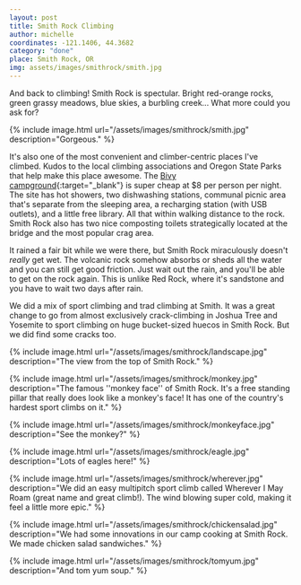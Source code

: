 ```yaml
---
layout: post
title: Smith Rock Climbing
author: michelle
coordinates: -121.1406, 44.3682
category: "done"
place: Smith Rock, OR
img: assets/images/smithrock/smith.jpg
---
```


And back to climbing! Smith Rock is spectular. Bright red-orange rocks, green grassy meadows, blue skies, a burbling creek... What more could you ask for?

{% include image.html url="/assets/images/smithrock/smith.jpg" description="Gorgeous." %}

It's also one of the most convenient and climber-centric places I've climbed. Kudos to the local climbing associations and Oregon State Parks that help make this place awesome. The [Bivy campground](https://smithrock.com/campground-bivy){:target="_blank"} is super cheap at $8 per person per night. The site has hot showers, two dishwashing stations, communal picnic area that's separate from the sleeping area, a recharging station (with USB outlets), and a little free library. All that within walking distance to the rock. Smith Rock also has two nice composting toilets strategically located at the bridge and the most popular crag area.

It rained a fair bit while we were there, but Smith Rock miraculously doesn't _really_ get wet. The volcanic rock somehow absorbs or sheds all the water and you can still get good friction. Just wait out the rain, and you'll be able to get on the rock again. This is unlike Red Rock, where it's sandstone and you have to wait two days after rain.

We did a mix of sport climbing and trad climbing at Smith. It was a great change to go from almost exclusively crack-climbing in Joshua Tree and Yosemite to sport climbing on huge bucket-sized huecos in Smith Rock. But we did find some cracks too.

{% include image.html url="/assets/images/smithrock/landscape.jpg" description="The view from the top of Smith Rock." %}

{% include image.html url="/assets/images/smithrock/monkey.jpg" description="The famous ''monkey face'' of Smith Rock. It's a free standing pillar that really does look like a monkey's face! It has one of the country's hardest sport climbs on it." %}

{% include image.html url="/assets/images/smithrock/monkeyface.jpg" description="See the monkey?" %}

{% include image.html url="/assets/images/smithrock/eagle.jpg" description="Lots of eagles here!" %}

{% include image.html url="/assets/images/smithrock/wherever.jpg" description="We did an easy multipitch sport climb called Wherever I May Roam (great name and great climb!). The wind blowing super cold, making it feel a little more epic." %}

{% include image.html url="/assets/images/smithrock/chickensalad.jpg" description="We had some innovations in our camp cooking at Smith Rock. We made chicken salad sandwiches." %}

{% include image.html url="/assets/images/smithrock/tomyum.jpg" description="And tom yum soup." %}